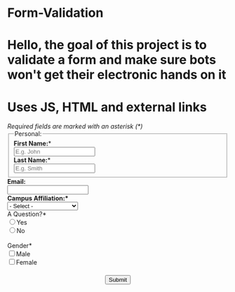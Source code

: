 # Form-Validation

# Hello, the goal of this project is to validate a form and make sure bots won't get their electronic hands on it
# Uses JS, HTML and external links

<div class="error_box inactive"></div>

<div class="info"><em>Required fields are marked with an asterisk (*)</em></div>

<form id="main_form" name="main_form" method="post" action="#" novalidate>
    <input name="form_id" type="hidden" value="570313">
    <input name="form:names" type="hidden"></input>
    <fieldset>
        <legend>Personal:</legend>
        <div class="form_row">
            <div class="label">
                <label for="First Name"><strong>First Name:</strong>*</label><span title="This is a required field"></span></div>
            <div class="input">
                <input type="text" id="first_name" name="first_name" placeholder="E.g. John" required="true" />
            </div>
        </div>
        <div class="form_row">
            <div class="label">
                <label for="Last Name"><strong>Last Name:</strong>*</label><span title="This is a required field"></span></div>
            <div class="input">
                <input type="text" id="last_name" name="last_name" placeholder="E.g. Smith" required="true" />
            </div>
        </div>
    </fieldset>
    <div class="form_row">
        <div class="label">
            <label for="Department"><strong>Email:</strong></label><span title="This is a required field"></span></div>
        <div class="input">
            <input type="email" id="email" name="email" required="true" />
        </div>
    </div>
    <div class="form_row">
        <div class="label">
            <label for="campus_affiliation"><strong>Campus Affiliation:*</strong></label><span title="This is a required field"></span></div>
        <div class="select">
            <select name="campus_affiliation" required="true">
                <option selected="true" value=""> - Select - </option>
                <option value="Faculty">Faculty</option>
                <option value="Staff">Staff</option>
                <option value="Undergraduate Student">Undergraduate Student</option>
                <option value="Graduate Student">Graduate Student</option>
            </select>
        </div>
    </div>
    <div class="form_row">
        <div class="label">
            <label for="question">A Question?*</label>
        </div>
        <div class="input_radio">
            <label for="q1">
                <input id="q1" name="question" type="radio" value="Yes" />Yes</label>
        </div>
        <div class="input_radio">
            <label for="q2">
                <input id="q2" name="question" type="radio" value="No" />No</label>
        </div>
    </div>
    </br>
    <div class="form_row">
        <div class="label">
            <label for="gender">Gender*</label>
        </div>
        <div class="input_checkbox">
            <label for="gender_male">
                <input name="gender" id="gender_male" type="checkbox" value="Male" />Male</label>
        </div>
        <div class="input_checkbox">
            <label for="gender_female">
                <input name="gender" id="gender_female" type="checkbox" value="Female" />Female</label>
        </div>
    </div>
    <input type="text" name="recaptcha-su_fix" id="recaptcha-su_fix" style="visibility: hidden;" />
    <div class="g-recaptcha" data-sitekey="6Lf_71oUAAAAAEa2DgPy0P_TKJQVBRV3LX1nMZNO"></div>
    <div align="center" class="form_row">
        <input align="center" name="btnSubmit" value="Submit" type="submit" />
    </div>
</form>


<link rel="stylesheet" media="screen" href="https://www.suffolk.edu/styles/validate.css">
<script type="text/javascript" src="https://www.suffolk.edu/scripts/validate.js"></script>
<script src="https://www.google.com/recaptcha/api.js"></script>

<script type="text/javascript">
(function() {
    var formName = "main_form";
    var formAction = "https://portalpro.suffolk.edu/webas/FormToEmail";
    var formreCaptcha = document.getElementById("recaptcha-su_fix");
    var formSettings = [{
        name: 'first_name',
        display: 'First Name',
        rules: 'required'
    }, {
        name: 'last_name',
        display: 'last Name',
        rules: 'required'
    }, {
        name: 'email',
        rules: 'valid_email|required'
    }, {
        name: 'campus_affiliation',
        display: 'Campus Affiliation',
        rules: 'required|min_length[2]'
    }, {
        name: "recaptcha-su_fix",
        display: "Im Not a Robot",
        rules: 'required',
        depends: function() {

            var response = grecaptcha.getResponse();
            if (response.length === 0) {
                formreCaptcha.value = "";
                return true;
            } else {
                formreCaptcha.value = "validated";
                return false;
            }

        }
    }];
    window.su_global.formAction = formAction;
    window.su_global.validateLogic(formName, formSettings);
})();
</script>
